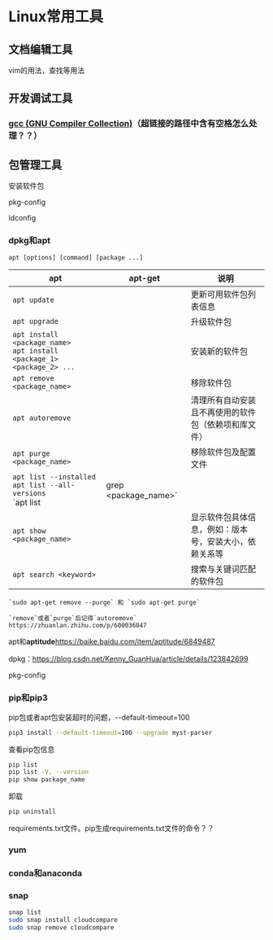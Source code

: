 # Linux常用工具

## 文档编辑工具

vim的用法，查找等用法

## 开发调试工具

### [gcc (GNU Compiler Collection)](../CPP/编译器与内存.md#gcc (GNU Compiler Collection))（超链接的路径中含有空格怎么处理？？）

##  包管理工具

安装软件包

pkg-config

ldconfig

### dpkg和apt

```
apt [options] [command] [package ...]
```

| apt                                                          | apt-get | 说明                                                   |
| ------------------------------------------------------------ | ------- | ------------------------------------------------------ |
| `apt update`                                                 |         | 更新可用软件包列表信息                                 |
| `apt upgrade`                                                |         | 升级软件包                                             |
| `apt install <package_name>`<br />`apt install <package_1> <package_2> ...` |         | 安装新的软件包                                         |
| `apt remove <package_name>`                                  |         | 移除软件包                                             |
| `apt autoremove`                                             |         | 清理所有自动安装且不再使用的软件包（依赖项和库文件）   |
| `apt purge <package_name>`                                   |         | 移除软件包及配置文件                                   |
| `apt list --installed`<br />`apt list --all-versions`<br />`apt list | grep <package_name>` |         | 根据名称列出软件包                                     |
| `apt show <package_name>`                                    |         | 显示软件包具体信息，例如：版本号，安装大小，依赖关系等 |
| `apt search <keyword>`                                       |         | 搜索与关键词匹配的软件包                               |

```{note}
`sudo apt-get remove --purge` 和 `sudo apt-get purge`
```

```{admonition} 关于 remove 和 purge
`remove`或者`purge`后记得`autoremove`
https://zhuanlan.zhihu.com/p/600036047
```

apt和**aptitude**https://baike.baidu.com/item/aptitude/6849487

dpkg：https://blog.csdn.net/Kenny_GuanHua/article/details/123842699



pkg-config

### pip和pip3

pip包或者apt包安装超时的问题，--default-timeout=100

```bash
pip3 install --default-timeout=100 --upgrade myst-parser
```

查看pip包信息

```bash
pip list
pip list -V, --version
pip show package_name
```

卸载

```bash
pip uninstall
```

requirements.txt文件。pip生成requirements.txt文件的命令？？

### yum

### conda和anaconda

### snap

```bash
snap list
sudo snap install cloudcompare
sudo snap remove cloudcompare
```

